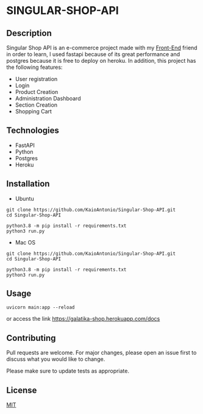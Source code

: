 # SINGULAR-SHOP-API


## Description
  Singular Shop API is an e-commerce project made with my <a href='https://github.com/limaluan/Singular_Ofertas_e-shop'>Front-End</a> friend in order to learn, I used fastapi because of its great performance and    postgres because it is free to deploy on heroku. In addition, this project has the following features:
  - User registration
  - Login
  - Product Creation
  - Administration Dashboard
  - Section Creation
  - Shopping Cart

## Technologies

 - FastAPI
 - Python
 - Postgres
 - Heroku

## Installation

- Ubuntu

```shell
git clone https://github.com/KaioAntonio/Singular-Shop-API.git
cd Singular-Shop-API
```

```shell
python3.8 -m pip install -r requirements.txt
python3 run.py
```

- Mac OS
```shell
git clone https://github.com/KaioAntonio/Singular-Shop-API.git
cd Singular-Shop-API
```

```shell
python3.8 -m pip install -r requirements.txt
python3 run.py
```
## Usage

```shell
uvicorn main:app --reload
```
or access the link https://galatika-shop.herokuapp.com/docs

## Contributing
Pull requests are welcome. For major changes, please open an issue first to discuss what you would like to change.

Please make sure to update tests as appropriate.

## License
[MIT](https://choosealicense.com/licenses/mit/)
